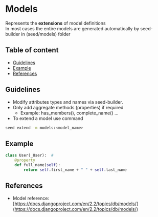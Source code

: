# Models

Represents the **extensions** of model definitions \
In most cases the entire models are generated automatically by seed-builder in (seed/models) folder

## Table of content

-   [Guidelines](#guidelines)
-   [Example](#example)
-   [References](#references)

## Guidelines

-   Modify attributes types and names via seed-builder.
-   Only add aggregate methods (properties) if required
    -   Example: has_members(), complete_name() ...
-   To extend a model use command
```bash
seed extend -m models:<model_name>
```

## Example

```python
class User(_User):  #
    @property
    def full_name(self):
        return self.first_name + " " + self.last_name
```

## References

-   Model reference: [https://docs.djangoproject.com/en/2.2/topics/db/models/](https://docs.djangoproject.com/en/2.2/topics/db/models/)